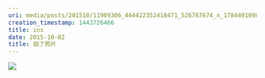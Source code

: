 ```yaml
---
uri: media/posts/201510/11909306_444422352418471_526767674_n_17844010987033595.jpg
creation_timestamp: 1443726466
title: ins
date: 2015-10-02
title: 拍了照片
---
```


![](media/posts/201510/11909306_444422352418471_526767674_n_17844010987033595.jpg)

